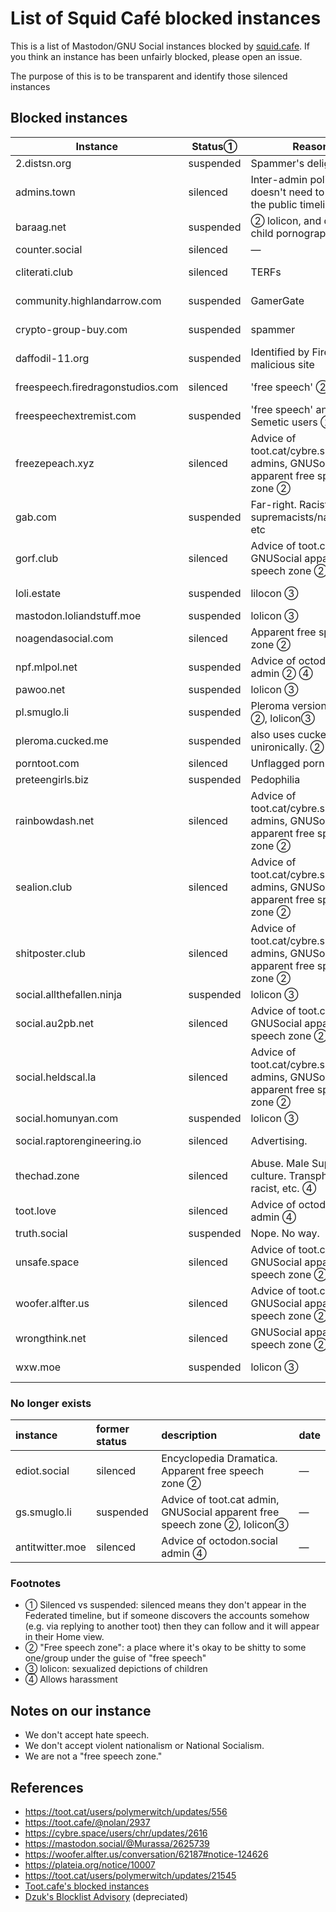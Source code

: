 List of Squid Café blocked instances
=======

This is a list of Mastodon/GNU Social instances blocked by [squid.cafe](https://squid.cafe). If you think an instance has been unfairly blocked, please open an issue.

The purpose of this is to be transparent and identify those silenced instances 

Blocked instances
-------

| Instance | Status&#9312; | Reason | Date | 
| ---- | ---- | ---- | ---- | 
| 2.distsn.org                     | suspended | Spammer's delight. | &mdash; | 
| admins.town                      | silenced  | Inter-admin politics that doesn't need to pollute the public timeline | &mdash; |
| baraag.net                       | suspended | &#9313; lolicon, and drawn child pornography | &mdash; | 
| counter.social                   | silenced  | &mdash; | &mdash; |
| cliterati.club                   | silenced  | TERFs | 2020-02-12 |
| community.highlandarrow.com      | suspended | GamerGate | 2018-03-25 | 
| crypto-group-buy.com             | suspended | spammer | 2020-02-15 |
| daffodil-11.org                  | suspended | Identified by Firefox as a malicious site | 2020-03-15 | 
| freespeech.firedragonstudios.com | silenced  | 'free speech' &#9313; | 2018-06-15 |
| freespeechextremist.com          | suspended | 'free speech' anti-Semetic users &#9313; | 2022-11-08 |
| freezepeach.xyz                  | silenced  | Advice of toot.cat/cybre.space admins, GNUSocial apparent free speech zone &#9313; | &mdash; | 
| gab.com                          | suspended | Far-right. Racist, white supremacists/nationalists etc | 2020 |
| gorf.club                        | silenced  | Advice of toot.cat admin, GNUSocial apparent free speech zone &#9313; | &mdash; | 
| loli.estate                      | suspended | lilocon &#9314; | 2018-06-15 |
| mastodon.loliandstuff.moe        | suspended | lolicon &#9314; | &mdash; | 
| noagendasocial.com               | silenced  | Apparent free speech zone &#9313; | &mdash; | 
| npf.mlpol.net                    | suspended | Advice of octodon.social admin &#9313; &#9315; | &mdash; | 
| pawoo.net                        | suspended | lolicon &#9314; | &mdash; | 
| pl.smuglo.li                     | suspended | Pleroma version of gs. &#9313;, lolicon&#9314; | 2018-04-06 |
| pleroma.cucked.me                | suspended | also uses cucked unironically. &#9313; | 2018-06-15 |
| porntoot.com                     | silenced  | Unflagged porn | &mdash; | 
| preteengirls.biz                 | suspended | Pedophilia | &mdash; | 
| rainbowdash.net                  | silenced  | Advice of toot.cat/cybre.space admins, GNUSocial apparent free speech zone &#9313; | &mdash; | 
| sealion.club                     | silenced  | Advice of toot.cat/cybre.space admins, GNUSocial apparent free speech zone &#9313; | &mdash; | 
| shitposter.club                  | silenced  | Advice of toot.cat/cybre.space admins, GNUSocial apparent free speech zone &#9313; | &mdash; | 
| social.allthefallen.ninja        | suspended | lolicon &#9314; | &mdash; | 
| social.au2pb.net                 | silenced  | Advice of toot.cat admin, GNUSocial apparent free speech zone &#9313; | &mdash; | 
| social.heldscal.la               | silenced  | Advice of toot.cat/cybre.space admins, GNUSocial apparent free speech zone &#9313; | &mdash; | 
| social.homunyan.com              | suspended | lolicon &#9314; | &mdash; | 
| social.raptorengineering.io      | silenced  | Advertising. | 2018-03-25 | 
| thechad.zone                     | silenced  | Abuse. Male Supremacy culture. Transphobic, racist, etc. &#9315; | 2018-06-15
| toot.love                        | silenced  | Advice of octodon.social admin &#9315; | &mdash; | 
| truth.social                     | suspended | Nope. No way. | &mdash; |
| unsafe.space                     | silenced  | Advice of toot.cat admin, GNUSocial apparent free speech zone &#9313; | &mdash; |
| woofer.alfter.us                 | silenced  | Advice of toot.cat admin, GNUSocial apparent free speech zone &#9313; | &mdash; | 
| wrongthink.net                   | silenced  | GNUSocial apparent free speech zone &#9313; | &mdash; | 
| wxw.moe                          | suspended | lolicon &#9314; | 2018-03-25 |


### No longer exists

| instance     | former status | description | date | 
| :--          | :--           | :--         | :--  |
| ediot.social | silenced      | Encyclopedia Dramatica. Apparent free speech zone &#9313; | &mdash; | 
| gs.smuglo.li | suspended     | Advice of toot.cat admin, GNUSocial apparent free speech zone &#9313;, lolicon&#9314; | &mdash; |
| antitwitter.moe | silenced | Advice of octodon.social admin &#9315; | &mdash; | 


<!--
| social.targaryen.house | silenced | Apparent free speech zone&#9313; |
-->

### Footnotes

- &#9312; Silenced vs suspended: silenced means they don't appear in the Federated timeline, but if someone discovers the accounts somehow (e.g. via replying to another toot) then they can follow and it will appear in their Home view.
- &#9313; "Free speech zone": a place where it's okay to be shitty to some one/group under the guise of "free speech"
- &#9314; lolicon: sexualized depictions of children
- &#9315; Allows harassment

Notes on our instance
-----

- We don't accept hate speech.
- We don't accept violent nationalism or National Socialism.
- We are not a "free speech zone."

References
----

- https://toot.cat/users/polymerwitch/updates/556
- https://toot.cafe/@nolan/2937
- https://cybre.space/users/chr/updates/2616
- https://mastodon.social/@Murassa/2625739
- https://woofer.alfter.us/conversation/62187#notice-124626
- https://plateia.org/notice/10007
- https://toot.cat/users/polymerwitch/updates/21545
- [Toot.cafe's blocked instances](https://github.com/tootcafe/blocked-instances)
- [Dzuk's Blocklist Advisory](http://telegra.ph/Instances-to-silencesuspend-on-Mastodon-06-23) (depreciated)
